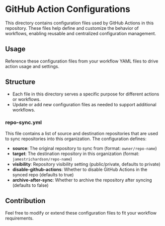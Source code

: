 # GitHub Action Configurations

This directory contains configuration files used by GitHub Actions in this repository. These files help define and customize the behavior of workflows, enabling reusable and centralized configuration management.

## Usage

Reference these configuration files from your workflow YAML files to drive action usage and settings.

## Structure

- Each file in this directory serves a specific purpose for different actions or workflows.
- Update or add new configuration files as needed to support additional workflows.

### repo-sync.yml

This file contains a list of source and destination repositories that are used to sync repositories into this organization. The configuration defines:

- **source**: The original repository to sync from (format: `owner/repo-name`)
- **target**: The destination repository in this organization (format: `jamestrichardson/repo-name`)
- **visibility**: Repository visibility setting (public/private, defaults to private)
- **disable-github-actions**: Whether to disable GitHub Actions in the synced repo (defaults to true)
- **archive-after-sync**: Whether to archive the repository after syncing (defaults to false)

## Contribution

Feel free to modify or extend these configuration files to fit your workflow requirements.
